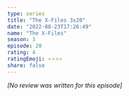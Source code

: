 ```yaml
---
type: series
title: "The X-Files 3x20"
date: "2022-08-23T17:26:49"
name: "The X-Files"
season: 3
episode: 20
rating: 4
ratingEmoji: ⭐️⭐️⭐️⭐️
share: false
---
```


_[No review was written for this episode]_
